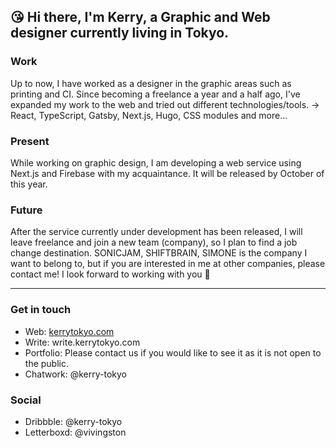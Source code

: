 ## 😘 Hi there, I'm Kerry, a Graphic and Web designer currently living in Tokyo.

### Work
Up to now, I have worked as a designer in the graphic areas such as printing and CI. Since becoming a freelance a year and a half ago, I've expanded my work to the web and tried out different technologies/tools. → React, TypeScript, Gatsby, Next.js, Hugo, CSS modules and more...

### Present 
While working on graphic design, I am developing a web service using Next.js and Firebase with my acquaintance. It will be released by October of this year.

### Future 
After the service currently under development has been released, I will leave freelance and join a new team (company), so I plan to find a job change destination.
SONICJAM, SHIFTBRAIN, SIMONE is the company I want to belong to, but if you are interested in me at other companies, please contact me!
I look forward to working with you 🤝

---

### Get in touch
- Web: [kerrytokyo.com](https://kerrytokyo.com/)
- Write: write.kerrytokyo.com
- Portfolio: Please contact us if you would like to see it as it is not open to the public.
- Chatwork: @kerry-tokyo

### Social
- Dribbble: @kerry-tokyo
- Letterboxd: @vivingston
